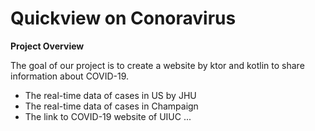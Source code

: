 # Quickview on Conoravirus
**Project Overview**

The goal of our project is to create a website by ktor and kotlin to share information about COVID-19. 
* The real-time data of cases in US by JHU
* The real-time data of cases in Champaign
* The link to COVID-19 website of UIUC
...

